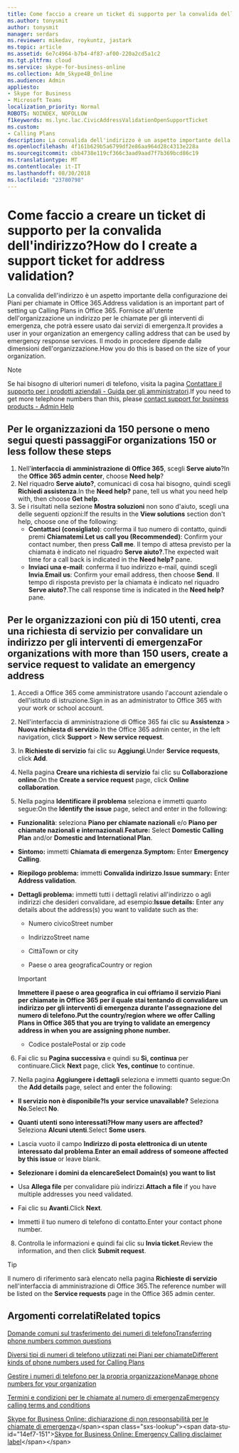 ```yaml
---
title: Come faccio a creare un ticket di supporto per la convalida dell'indirizzo?
ms.author: tonysmit
author: tonysmit
manager: serdars
ms.reviewer: mikedav, roykuntz, jastark
ms.topic: article
ms.assetid: 6e7c4964-b7b4-4f87-af00-220a2cd5a1c2
ms.tgt.pltfrm: cloud
ms.service: skype-for-business-online
ms.collection: Adm_Skype4B_Online
ms.audience: Admin
appliesto:
- Skype for Business
- Microsoft Teams
localization_priority: Normal
ROBOTS: NOINDEX, NOFOLLOW
f1keywords: ms.lync.lac.CivicAddressValidationOpenSupportTicket
ms.custom:
- Calling Plans
description: La convalida dell'indirizzo è un aspetto importante della configurazione dei Piani per chiamate in Office 365. Fornisce all'utente dell'organizzazione un indirizzo per le chiamate per gli interventi di emergenza, che potrà essere usato dai servizi di emergenza.
ms.openlocfilehash: 4f161b629b5a6799df2e86aa964d28c4313e228a
ms.sourcegitcommit: cbb4738e119cf366c3aad9aad7f7b369bcd86c19
ms.translationtype: MT
ms.contentlocale: it-IT
ms.lasthandoff: 08/30/2018
ms.locfileid: "23780798"
---
```

# <a name="how-do-i-create-a-support-ticket-for-address-validation"></a><span data-ttu-id="14ef7-104">Come faccio a creare un ticket di supporto per la convalida dell'indirizzo?</span><span class="sxs-lookup"><span data-stu-id="14ef7-104">How do I create a support ticket for address validation?</span></span>

<span data-ttu-id="14ef7-105">La convalida dell'indirizzo è un aspetto importante della configurazione dei Piani per chiamate in Office 365.</span><span class="sxs-lookup"><span data-stu-id="14ef7-105">Address validation is an important part of setting up Calling Plans in Office 365.</span></span> <span data-ttu-id="14ef7-106">Fornisce all'utente dell'organizzazione un indirizzo per le chiamate per gli interventi di emergenza, che potrà essere usato dai servizi di emergenza.</span><span class="sxs-lookup"><span data-stu-id="14ef7-106">It provides a user in your organization an emergency calling address that can be used by emergency response services.</span></span> <span data-ttu-id="14ef7-107">Il modo in procedere dipende dalle dimensioni dell'organizzazione.</span><span class="sxs-lookup"><span data-stu-id="14ef7-107">How you do this is based on the size of your organization.</span></span>

> [!NOTE]
> <span data-ttu-id="14ef7-108">Se hai bisogno di ulteriori numeri di telefono, visita la pagina [Contattare il supporto per i prodotti aziendali - Guida per gli amministratori](https://support.office.com/article/32a17ca7-6fa0-4870-8a8d-e25ba4ccfd4b).</span><span class="sxs-lookup"><span data-stu-id="14ef7-108">If you need to get more telephone numbers than this, please [contact support for business products - Admin Help](https://support.office.com/article/32a17ca7-6fa0-4870-8a8d-e25ba4ccfd4b)</span></span>


## <a name="for-organizations-150-or-less-follow-these-steps"></a><span data-ttu-id="14ef7-109">Per le organizzazioni da 150 persone o meno segui questi passaggi</span><span class="sxs-lookup"><span data-stu-id="14ef7-109">For organizations 150 or less follow these steps</span></span>
1. <span data-ttu-id="14ef7-110">Nell'**interfaccia di amministrazione di Office 365**, scegli **Serve aiuto**?</span><span class="sxs-lookup"><span data-stu-id="14ef7-110">In the **Office 365 admin center**, choose **Need help**?</span></span>
2. <span data-ttu-id="14ef7-111">Nel riquadro **Serve aiuto?**, comunicaci di cosa hai bisogno, quindi scegli **Richiedi assistenza**.</span><span class="sxs-lookup"><span data-stu-id="14ef7-111">In the **Need help?** pane, tell us what you need help with, then choose **Get help**.</span></span>
3. <span data-ttu-id="14ef7-112">Se i risultati nella sezione **Mostra soluzioni** non sono d'aiuto, scegli una delle seguenti opzioni:</span><span class="sxs-lookup"><span data-stu-id="14ef7-112">If the results in the **View solutions** section don't help, choose one of the following:</span></span>
    - <span data-ttu-id="14ef7-113">**Contattaci (consigliato)**: conferma il tuo numero di contatto, quindi premi **Chiamatemi**.</span><span class="sxs-lookup"><span data-stu-id="14ef7-113">**Let us call you (Recommended)**: Confirm your contact number, then press **Call me**.</span></span> <span data-ttu-id="14ef7-114">Il tempo di attesa previsto per la chiamata è indicato nel riquadro **Serve aiuto?**.</span><span class="sxs-lookup"><span data-stu-id="14ef7-114">The expected wait time for a call back is indicated in the **Need help?** pane.</span></span>
    - <span data-ttu-id="14ef7-115">**Inviaci una e-mail**: conferma il tuo indirizzo e-mail, quindi scegli **Invia**.</span><span class="sxs-lookup"><span data-stu-id="14ef7-115">**Email us**: Confirm your email address, then choose **Send**.</span></span> <span data-ttu-id="14ef7-116">Il tempo di risposta previsto per la chiamata è indicato nel riquadro **Serve aiuto?**.</span><span class="sxs-lookup"><span data-stu-id="14ef7-116">The call response time is indicated in the **Need help?** pane.</span></span>

## <a name="for-organizations-with-more-than-150-users-create-a-service-request-to-validate-an-emergency-address"></a><span data-ttu-id="14ef7-117">Per le organizzazioni con più di 150 utenti, crea una richiesta di servizio per convalidare un indirizzo per gli interventi di emergenza</span><span class="sxs-lookup"><span data-stu-id="14ef7-117">For organizations with more than 150 users, create a service request to validate an emergency address</span></span>

1. <span data-ttu-id="14ef7-118">Accedi a Office 365 come amministratore usando l'account aziendale o dell'istituto di istruzione.</span><span class="sxs-lookup"><span data-stu-id="14ef7-118">Sign in as an administrator to Office 365 with your work or school account.</span></span>
    
2. <span data-ttu-id="14ef7-119">Nell'interfaccia di amministrazione di Office 365 fai clic su **Assistenza** > **Nuova richiesta di servizio**.</span><span class="sxs-lookup"><span data-stu-id="14ef7-119">In the Office 365 admin center, in the left navigation, click **Support** > **New service request**.</span></span>
    
3. <span data-ttu-id="14ef7-120">In **Richieste di servizio** fai clic su **Aggiungi**.</span><span class="sxs-lookup"><span data-stu-id="14ef7-120">Under **Service requests**, click **Add**.</span></span>
    
4. <span data-ttu-id="14ef7-121">Nella pagina **Creare una richiesta di servizio** fai clic su **Collaborazione online**.</span><span class="sxs-lookup"><span data-stu-id="14ef7-121">On the **Create a service request** page, click **Online collaboration**.</span></span>
    
5. <span data-ttu-id="14ef7-122">Nella pagina **Identificare il problema** seleziona e immetti quanto segue:</span><span class="sxs-lookup"><span data-stu-id="14ef7-122">On the **Identify the issue** page, select and enter in the following:</span></span>
    
  - <span data-ttu-id="14ef7-123">**Funzionalità**: seleziona **Piano per chiamate nazionali** e/o **Piano per chiamate nazionali e internazionali**.</span><span class="sxs-lookup"><span data-stu-id="14ef7-123">**Feature:** Select **Domestic Calling Plan** and/or **Domestic and International Plan**.</span></span>
    
  - <span data-ttu-id="14ef7-124">**Sintomo:** immetti **Chiamata di emergenza**.</span><span class="sxs-lookup"><span data-stu-id="14ef7-124">**Symptom:** Enter **Emergency Calling**.</span></span>
    
  - <span data-ttu-id="14ef7-125">**Riepilogo problema:** immetti **Convalida indirizzo**.</span><span class="sxs-lookup"><span data-stu-id="14ef7-125">**Issue summary:** Enter **Address validation**.</span></span>
    
  - <span data-ttu-id="14ef7-126">**Dettagli problema:** immetti tutti i dettagli relativi all'indirizzo o agli indirizzi che desideri convalidare, ad esempio:</span><span class="sxs-lookup"><span data-stu-id="14ef7-126">**Issue details:** Enter any details about the address(s) you want to validate such as the:</span></span>
    
      - <span data-ttu-id="14ef7-127">Numero civico</span><span class="sxs-lookup"><span data-stu-id="14ef7-127">Street number</span></span>
    
      - <span data-ttu-id="14ef7-128">Indirizzo</span><span class="sxs-lookup"><span data-stu-id="14ef7-128">Street name</span></span>
    
      - <span data-ttu-id="14ef7-129">Città</span><span class="sxs-lookup"><span data-stu-id="14ef7-129">Town or city</span></span>
    
      - <span data-ttu-id="14ef7-130">Paese o area geografica</span><span class="sxs-lookup"><span data-stu-id="14ef7-130">Country or region</span></span>
    
    > [!IMPORTANT]
    > <span data-ttu-id="14ef7-131">**Immettere il paese o area geografica in cui offriamo il servizio Piani per chiamate in Office 365 per il quale stai tentando di convalidare un indirizzo per gli interventi di emergenza durante l'assegnazione del numero di telefono.**</span><span class="sxs-lookup"><span data-stu-id="14ef7-131">**Put the country/region where we offer Calling Plans in Office 365 that you are trying to validate an emergency address in when you are assigning phone number.**</span></span>
  
      - <span data-ttu-id="14ef7-132">Codice postale</span><span class="sxs-lookup"><span data-stu-id="14ef7-132">Postal or zip code</span></span>
    
6. <span data-ttu-id="14ef7-133">Fai clic su **Pagina successiva** e quindi su **Sì, continua** per continuare.</span><span class="sxs-lookup"><span data-stu-id="14ef7-133">Click **Next** page, click **Yes, continue** to continue.</span></span>
    
7. <span data-ttu-id="14ef7-134">Nella pagina **Aggiungere i dettagli** seleziona e immetti quanto segue:</span><span class="sxs-lookup"><span data-stu-id="14ef7-134">On the **Add details** page, select and enter the following:</span></span>
    
  - <span data-ttu-id="14ef7-135">**Il servizio non è disponibile?**</span><span class="sxs-lookup"><span data-stu-id="14ef7-135">**Is your service unavailable?**</span></span> <span data-ttu-id="14ef7-136">Seleziona **No**.</span><span class="sxs-lookup"><span data-stu-id="14ef7-136">Select **No**.</span></span>
    
  - <span data-ttu-id="14ef7-137">**Quanti utenti sono interessati?**</span><span class="sxs-lookup"><span data-stu-id="14ef7-137">**How many users are affected?**</span></span> <span data-ttu-id="14ef7-138">Seleziona **Alcuni utenti**.</span><span class="sxs-lookup"><span data-stu-id="14ef7-138">Select **Some users**.</span></span>
    
  - <span data-ttu-id="14ef7-139">Lascia vuoto il campo **Indirizzo di posta elettronica di un utente interessato dal problema**.</span><span class="sxs-lookup"><span data-stu-id="14ef7-139">**Enter an email address of someone affected by this issue** or leave blank.</span></span>
    
  - <span data-ttu-id="14ef7-140">**Selezionare i domini da elencare**</span><span class="sxs-lookup"><span data-stu-id="14ef7-140">**Select Domain(s) you want to list**</span></span>
    
  - <span data-ttu-id="14ef7-141">Usa **Allega file** per convalidare più indirizzi.</span><span class="sxs-lookup"><span data-stu-id="14ef7-141">**Attach a file** if you have multiple addresses you need validated.</span></span>
    
  - <span data-ttu-id="14ef7-142">Fai clic su **Avanti**.</span><span class="sxs-lookup"><span data-stu-id="14ef7-142">Click **Next**.</span></span>
    
  - <span data-ttu-id="14ef7-143">Immetti il tuo numero di telefono di contatto.</span><span class="sxs-lookup"><span data-stu-id="14ef7-143">Enter your contact phone number.</span></span>
    
8. <span data-ttu-id="14ef7-144">Controlla le informazioni e quindi fai clic su **Invia ticket**.</span><span class="sxs-lookup"><span data-stu-id="14ef7-144">Review the information, and then click **Submit request**.</span></span>
    
> [!TIP]
> <span data-ttu-id="14ef7-145">Il numero di riferimento sarà elencato nella pagina **Richieste di servizio** nell'interfaccia di amministrazione di Office 365.</span><span class="sxs-lookup"><span data-stu-id="14ef7-145">The reference number will be listed on the **Service requests** page in the Office 365 admin center.</span></span>
  
## <a name="related-topics"></a><span data-ttu-id="14ef7-146">Argomenti correlati</span><span class="sxs-lookup"><span data-stu-id="14ef7-146">Related topics</span></span>
[<span data-ttu-id="14ef7-147">Domande comuni sul trasferimento dei numeri di telefono</span><span class="sxs-lookup"><span data-stu-id="14ef7-147">Transferring phone numbers common questions</span></span>](/microsoftteams/transferring-phone-numbers-common-questions)

[<span data-ttu-id="14ef7-148">Diversi tipi di numeri di telefono utilizzati nei Piani per chiamate</span><span class="sxs-lookup"><span data-stu-id="14ef7-148">Different kinds of phone numbers used for Calling Plans</span></span>](/microsoftteams/different-kinds-of-phone-numbers-used-for-calling-plans)

[<span data-ttu-id="14ef7-149">Gestire i numeri di telefono per la propria organizzazione</span><span class="sxs-lookup"><span data-stu-id="14ef7-149">Manage phone numbers for your organization</span></span>](/microsoftteams/manage-phone-numbers-for-your-organization)

[<span data-ttu-id="14ef7-150">Termini e condizioni per le chiamate al numero di emergenza</span><span class="sxs-lookup"><span data-stu-id="14ef7-150">Emergency calling terms and conditions</span></span>](/microsoftteams/emergency-calling-terms-and-conditions)

<span data-ttu-id="14ef7-151">[Skype for Business Online: dichiarazione di non responsabilità per le chiamate di emergenza](https://github.com/MicrosoftDocs/OfficeDocs-SkypeForBusiness/blob/live/Skype/SfbOnline/downloads/emergency-calling/emergency-calling-label-(en-us)-(v.1.0).zip?raw=true)</span><span class="sxs-lookup"><span data-stu-id="14ef7-151">[Skype for Business Online: Emergency Calling disclaimer label](https://github.com/MicrosoftDocs/OfficeDocs-SkypeForBusiness/blob/live/Skype/SfbOnline/downloads/emergency-calling/emergency-calling-label-(en-us)-(v.1.0).zip?raw=true)</span></span>

  
 